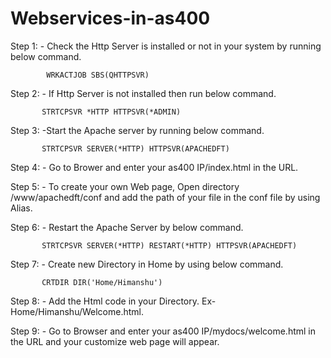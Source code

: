 # Webservices-in-as400
Step 1: - Check the Http Server is installed or not in your system by running below command.

            WRKACTJOB SBS(QHTTPSVR)
            
Step 2: - If Http Server is not installed then run below command.

           STRTCPSVR *HTTP HTTPSVR(*ADMIN)
           
Step 3: -Start the Apache server by running below command.

           STRTCPSVR SERVER(*HTTP) HTTPSVR(APACHEDFT)
           
Step 4: - Go to Brower and enter your as400 IP/index.html in the URL.

Step 5: - To create your own Web page, Open directory /www/apachedft/conf and add the path of your file in the conf file by using Alias.

Step 6: - Restart the Apache Server by below command.

           STRTCPSVR SERVER(*HTTP) RESTART(*HTTP) HTTPSVR(APACHEDFT)
           
Step 7: - Create new Directory in Home by using below command.

           CRTDIR DIR('Home/Himanshu')
           
Step 8: - Add the Html code in your Directory. Ex- Home/Himanshu/Welcome.html.

Step 9: - Go to Browser and enter your as400 IP/mydocs/welcome.html in the URL and your customize web page will appear.
